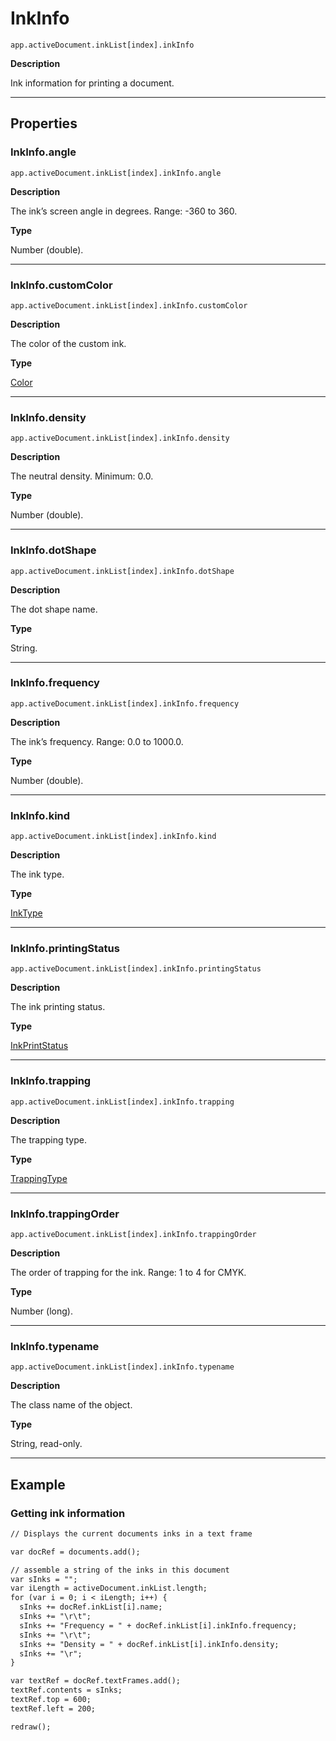 <a id="jsobjref-inkinfo"></a>

# InkInfo

`app.activeDocument.inkList[index].inkInfo`

**Description**

Ink information for printing a document.

---

## Properties

<a id="jsobjref-inkinfo-angle"></a>

### InkInfo.angle

`app.activeDocument.inkList[index].inkInfo.angle`

**Description**

The ink’s screen angle in degrees. Range: -360 to 360.

**Type**

Number (double).

---

<a id="jsobjref-inkinfo-customcolor"></a>

### InkInfo.customColor

`app.activeDocument.inkList[index].inkInfo.customColor`

**Description**

The color of the custom ink.

**Type**

[Color](Color.md#jsobjref-color)

---

<a id="jsobjref-inkinfo-density"></a>

### InkInfo.density

`app.activeDocument.inkList[index].inkInfo.density`

**Description**

The neutral density. Minimum: 0.0.

**Type**

Number (double).

---

<a id="jsobjref-inkinfo-dotshape"></a>

### InkInfo.dotShape

`app.activeDocument.inkList[index].inkInfo.dotShape`

**Description**

The dot shape name.

**Type**

String.

---

<a id="jsobjref-inkinfo-frequency"></a>

### InkInfo.frequency

`app.activeDocument.inkList[index].inkInfo.frequency`

**Description**

The ink’s frequency. Range: 0.0 to 1000.0.

**Type**

Number (double).

---

<a id="jsobjref-inkinfo-kind"></a>

### InkInfo.kind

`app.activeDocument.inkList[index].inkInfo.kind`

**Description**

The ink type.

**Type**

[InkType](scripting-constants.md#jsobjref-scripting-constants-inktype)

---

<a id="jsobjref-inkinfo-printingstatus"></a>

### InkInfo.printingStatus

`app.activeDocument.inkList[index].inkInfo.printingStatus`

**Description**

The ink printing status.

**Type**

[InkPrintStatus](scripting-constants.md#jsobjref-scripting-constants-inkprintstatus)

---

<a id="jsobjref-inkinfo-trapping"></a>

### InkInfo.trapping

`app.activeDocument.inkList[index].inkInfo.trapping`

**Description**

The trapping type.

**Type**

[TrappingType](scripting-constants.md#jsobjref-scripting-constants-trappingtype)

---

<a id="jsobjref-inkinfo-trappingorder"></a>

### InkInfo.trappingOrder

`app.activeDocument.inkList[index].inkInfo.trappingOrder`

**Description**

The order of trapping for the ink. Range: 1 to 4 for CMYK.

**Type**

Number (long).

---

<a id="jsobjref-inkinfo-typename"></a>

### InkInfo.typename

`app.activeDocument.inkList[index].inkInfo.typename`

**Description**

The class name of the object.

**Type**

String, read-only.

---

## Example

### Getting ink information

```default
// Displays the current documents inks in a text frame

var docRef = documents.add();

// assemble a string of the inks in this document
var sInks = "";
var iLength = activeDocument.inkList.length;
for (var i = 0; i < iLength; i++) {
  sInks += docRef.inkList[i].name;
  sInks += "\r\t";
  sInks += "Frequency = " + docRef.inkList[i].inkInfo.frequency;
  sInks += "\r\t";
  sInks += "Density = " + docRef.inkList[i].inkInfo.density;
  sInks += "\r";
}

var textRef = docRef.textFrames.add();
textRef.contents = sInks;
textRef.top = 600;
textRef.left = 200;

redraw();
```
